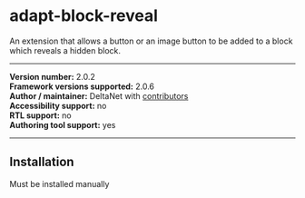 adapt-block-reveal
===============

An extension that allows a button or an image button to be added to a block which reveals a hidden block.

----------------------------
**Version number:**  2.0.2     
**Framework versions supported:**  2.0.6     
**Author / maintainer:** DeltaNet with [contributors](https://github.com/deltanet/adapt-block-reveal/graphs/contributors)     
**Accessibility support:** no  
**RTL support:** no  
**Authoring tool support:** yes  

----------------------------

Installation
------------

Must be installed manually
